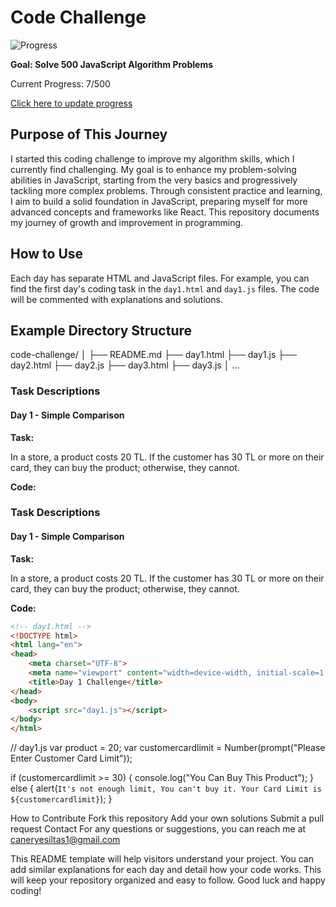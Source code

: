 # Code Challenge

![Progress](https://progress-bar.dev/7/?scale=500&title=Solved&width=400&color=babaca&suffix=/500)

**Goal: Solve 500 JavaScript Algorithm Problems**

Current Progress: 7/500

[Click here to update progress](#updating-progress)

## Purpose of This Journey

I started this coding challenge to improve my algorithm skills, which I currently find challenging. My goal is to enhance my problem-solving abilities in JavaScript, starting from the very basics and progressively tackling more complex problems. Through consistent practice and learning, I aim to build a solid foundation in JavaScript, preparing myself for more advanced concepts and frameworks like React. This repository documents my journey of growth and improvement in programming.

## How to Use

Each day has separate HTML and JavaScript files. For example, you can find the first day's coding task in the `day1.html` and `day1.js` files. The code will be commented with explanations and solutions.

## Example Directory Structure

code-challenge/
│
├── README.md
├── day1.html
├── day1.js
├── day2.html
├── day2.js
├── day3.html
├── day3.js
│
...



### Task Descriptions

#### Day 1 - Simple Comparison

**Task:**

In a store, a product costs 20 TL. If the customer has 30 TL or more on their card, they can buy the product; otherwise, they cannot.

**Code:**




### Task Descriptions

#### Day 1 - Simple Comparison

**Task:**

In a store, a product costs 20 TL. If the customer has 30 TL or more on their card, they can buy the product; otherwise, they cannot.

**Code:**


```html
<!-- day1.html -->
<!DOCTYPE html>
<html lang="en">
<head>
    <meta charset="UTF-8">
    <meta name="viewport" content="width=device-width, initial-scale=1.0">
    <title>Day 1 Challenge</title>
</head>
<body>
    <script src="day1.js"></script>
</body>
</html>
```

// day1.js
var product = 20;
var customercardlimit = Number(prompt("Please Enter Customer Card Limit"));

if (customercardlimit >= 30) {
    console.log("You Can Buy This Product");
} else {
    alert(`It's not enough limit, You can't buy it. Your Card Limit is ${customercardlimit}`);
}



How to Contribute
Fork this repository
Add your own solutions
Submit a pull request
Contact
For any questions or suggestions, you can reach me at caneryesiltas1@gmail.com


This README template will help visitors understand your project. 
You can add similar explanations for each day and detail how your code works. 
This will keep your repository organized and easy to follow. 
Good luck and happy coding!


